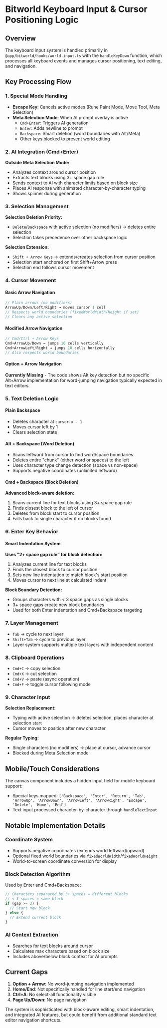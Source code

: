 # Bitworld Keyboard Input & Cursor Positioning Logic

## Overview
The keyboard input system is handled primarily in `@app/bitworld/hooks/world.input.ts` with the `handleKeyDown` function, which processes all keyboard events and manages cursor positioning, text editing, and navigation.

## Key Processing Flow

### 1. Special Mode Handling
- **Escape Key**: Cancels active modes (Rune Paint Mode, Move Tool, Meta Selection)
- **Meta Selection Mode**: When AI prompt overlay is active
  - `Cmd+Enter`: Triggers AI generation
  - `Enter`: Adds newline to prompt
  - `Backspace`: Smart deletion (word boundaries with Alt/Meta)
  - Other keys blocked to prevent world editing

### 2. AI Integration (Cmd+Enter)
**Outside Meta Selection Mode:**
- Analyzes context around cursor position
- Extracts text blocks using 3+ space gap rule
- Sends context to AI with character limits based on block size
- Places AI response with animated character-by-character typing
- Shows spinner during generation

### 3. Selection Management
**Selection Deletion Priority:**
- `Delete`/`Backspace` with active selection (no modifiers) → deletes entire selection
- Selection takes precedence over other backspace logic

**Selection Extension:**
- `Shift + Arrow Keys` → extends/creates selection from cursor position
- Selection start anchored on first Shift+Arrow press
- Selection end follows cursor movement

### 4. Cursor Movement

#### Basic Arrow Navigation
```typescript
// Plain arrows (no modifiers)
ArrowUp/Down/Left/Right → moves cursor 1 cell
// Respects world boundaries (fixedWorldWidth/Height if set)
// Clears any active selection
```

#### Modified Arrow Navigation
```typescript
// Cmd/Ctrl + Arrow Keys
Cmd+ArrowUp/Down → jumps 10 cells vertically  
Cmd+ArrowLeft/Right → jumps 10 cells horizontally
// Also respects world boundaries
```

#### Option + Arrow Navigation
**Currently Missing** - The code shows Alt key detection but no specific Alt+Arrow implementation for word-jumping navigation typically expected in text editors.

### 5. Text Deletion Logic

#### Plain Backspace
- Deletes character at `cursor.x - 1`
- Moves cursor left by 1
- Clears selection state

#### Alt + Backspace (Word Deletion)
- Scans leftward from cursor to find word/space boundaries
- Deletes entire "chunk" (either word or spaces) to the left
- Uses character type change detection (space vs non-space)
- Supports negative coordinates (unlimited leftward)

#### Cmd + Backspace (Block Deletion)
**Advanced block-aware deletion:**
1. Scans current line for text blocks using 3+ space gap rule
2. Finds closest block to the left of cursor
3. Deletes from block start to cursor position
4. Falls back to single character if no blocks found

### 6. Enter Key Behavior

#### Smart Indentation System
**Uses "2+ space gap rule" for block detection:**
1. Analyzes current line for text blocks
2. Finds the closest block to cursor position
3. Sets new line indentation to match block's start position
4. Moves cursor to next line at calculated indent

**Block Boundary Detection:**
- Groups characters with < 3 space gaps as single blocks
- 3+ space gaps create new block boundaries
- Used for both Enter indentation and Cmd+Backspace targeting

### 7. Layer Management
- `Tab` → cycle to next layer
- `Shift+Tab` → cycle to previous layer
- Layer system supports multiple text layers with independent content

### 8. Clipboard Operations
- `Cmd+C` → copy selection
- `Cmd+X` → cut selection  
- `Cmd+V` → paste (async operation)
- `Cmd+F` → toggle cursor following mode

### 9. Character Input
**Selection Replacement:**
- Typing with active selection → deletes selection, places character at selection start
- Cursor moves to position after new character

**Regular Typing:**
- Single characters (no modifiers) → place at cursor, advance cursor
- Blocked during Meta Selection mode

## Mobile/Touch Considerations
The canvas component includes a hidden input field for mobile keyboard support:
- Special keys mapped: `['Backspace', 'Enter', 'Return', 'Tab', 'ArrowUp', 'ArrowDown', 'ArrowLeft', 'ArrowRight', 'Escape', 'Delete', 'Home', 'End']`
- Text input processed character-by-character through `handleTextInput`

## Notable Implementation Details

### Coordinate System
- Supports negative coordinates (extends world leftward/upward)
- Optional fixed world boundaries via `fixedWorldWidth`/`fixedWorldHeight`
- World-to-screen coordinate conversion for display

### Block Detection Algorithm
Used by Enter and Cmd+Backspace:
```typescript
// Characters separated by 3+ spaces = different blocks
// < 3 spaces = same block
if (gap >= 3) {
  // Start new block
} else {
  // Extend current block
}
```

### AI Context Extraction
- Searches for text blocks around cursor
- Calculates max characters based on block size
- Includes above/below block context for AI prompts

## Current Gaps
1. **Option + Arrow**: No word-jumping navigation implemented
2. **Home/End**: Not specifically handled for line start/end navigation  
3. **Ctrl+A**: No select-all functionality visible
4. **Page Up/Down**: No page navigation

The system is sophisticated with block-aware editing, smart indentation, and integrated AI features, but could benefit from additional standard text editor navigation shortcuts.